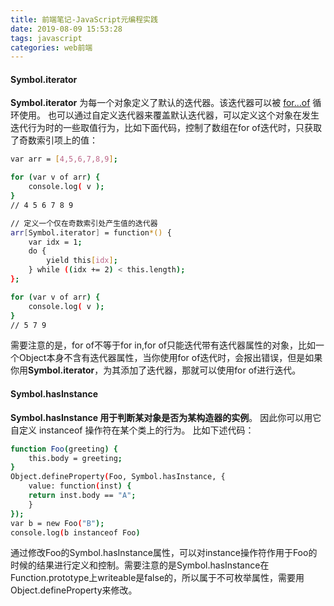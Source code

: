 ```yaml
---
title: 前端笔记-JavaScript元编程实践
date: 2019-08-09 15:53:28
tags: javascript
categories: web前端
---
```



#### Symbol.iterator

**Symbol.iterator** 为每一个对象定义了默认的迭代器。该迭代器可以被 [for...of](https://developer.mozilla.org/zh-CN/docs/Web/JavaScript/Reference/Statements/for...of) 循环使用。
也可以通过自定义迭代器来覆盖默认迭代器，可以定义这个对象在发生迭代行为时的一些取值行为，比如下面代码，控制了数组在for of迭代时，只获取了奇数索引项上的值：
``` bash
var arr = [4,5,6,7,8,9];

for (var v of arr) {
    console.log( v );
}
// 4 5 6 7 8 9

// 定义一个仅在奇数索引处产生值的迭代器
arr[Symbol.iterator] = function*() {
    var idx = 1;
    do {
        yield this[idx];
    } while ((idx += 2) < this.length);
};

for (var v of arr) {
    console.log( v );
}
// 5 7 9
```

需要注意的是，for of不等于for in,for of只能迭代带有迭代器属性的对象，比如一个Object本身不含有迭代器属性，当你使用for of迭代时，会报出错误，但是如果你用**Symbol.iterator**，为其添加了迭代器，那就可以使用for of进行迭代。

#### Symbol.hasInstance

**Symbol.hasInstance 用于判断某对象是否为某构造器的实例**。 因此你可以用它自定义 instanceof 操作符在某个类上的行为。
比如下述代码：

``` bash
function Foo(greeting) {
    this.body = greeting;
}
Object.defineProperty(Foo, Symbol.hasInstance, {
    value: function(inst) {
	return inst.body == "A";
    }
});
var b = new Foo("B");
console.log(b instanceof Foo)
```

通过修改Foo的Symbol.hasInstance属性，可以对instance操作符作用于Foo的时候的结果进行定义和控制。需要注意的是Symbol.hasInstance在Function.prototype上writeable是false的，所以属于不可枚举属性，需要用Object.defineProperty来修改。